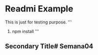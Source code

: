 # Readmi Example
This is just for testing purpose.
'''
1. npm install
'''

## Secondary Title# Semana04

